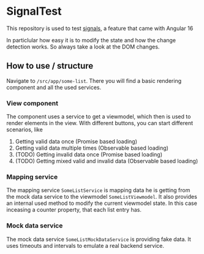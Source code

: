 # SignalTest

This repository is used to test [signals](https://angular.io/guide/signals), a feature that came with Angular 16

In particlular how easy it is to modify the state and how the change detection works. So always take a look at the DOM changes.

## How to use / structure
Navigate to `/src/app/some-list`. There you will find a basic rendering component and all the used services.

### View component
The component uses a service to get a viewmodel, which then is used to render elements in the view.
With different buttons, you can start different scenarios, like

1. Getting valid data once (Promise based loading)
2. Getting valid data multiple times (Observable based loading)
3. (TODO) Getting invalid data once (Promise based loading)
4. (TODO) Getting mixed valid and invalid data (Observable based loading)

### Mapping service
The mapping service `SomeListService` is mapping data he is getting from the mock data service to the viewmodel `SomeListViewmodel`.
It also provides an internal used method to modify the current viewmodel state. In this case inceasing a counter property, that each list entry has.

### Mock data service
The mock data service `SomeListMockDataService` is providing fake data. It uses timeouts and intervals to emulate a real backend service.
